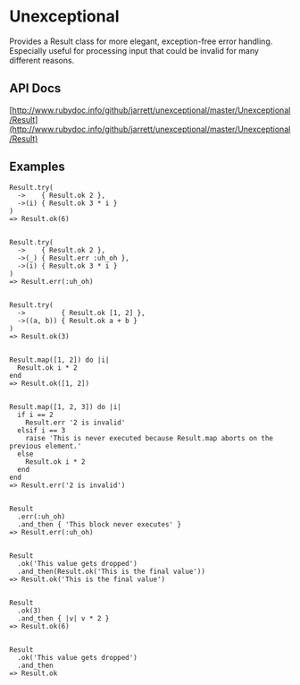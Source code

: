 # Unexceptional

Provides a Result class for more elegant, exception-free error handling.
Especially useful for processing input that could be invalid for many different reasons.

## API Docs

[http://www.rubydoc.info/github/jarrett/unexceptional/master/Unexceptional/Result](http://www.rubydoc.info/github/jarrett/unexceptional/master/Unexceptional/Result)

## Examples

    Result.try(
      ->    { Result.ok 2 },
      ->(i) { Result.ok 3 * i }
    )
    => Result.ok(6)
    
    
    Result.try(
      ->    { Result.ok 2 },
      ->(_) { Result.err :uh_oh },
      ->(i) { Result.ok 3 * i }
    )
    => Result.err(:uh_oh)
    
    
    Result.try(
      ->         { Result.ok [1, 2] },
      ->((a, b)) { Result.ok a + b }
    )
    => Result.ok(3)
    
    
    Result.map([1, 2]) do |i|
      Result.ok i * 2
    end
    => Result.ok([1, 2])
    
    
    Result.map([1, 2, 3]) do |i|
      if i == 2
        Result.err '2 is invalid'
      elsif i == 3
        raise 'This is never executed because Result.map aborts on the previous element.'
      else
        Result.ok i * 2
      end
    end
    => Result.err('2 is invalid')
    
    
    Result
      .err(:uh_oh)
      .and_then { 'This block never executes' }
    => Result.err(:uh_oh)
    
    
    Result
      .ok('This value gets dropped')
      .and_then(Result.ok('This is the final value'))
    => Result.ok('This is the final value')
    
    
    Result
      .ok(3)
      .and_then { |v| v * 2 }
    => Result.ok(6)
    
    
    Result
      .ok('This value gets dropped')
      .and_then
    => Result.ok